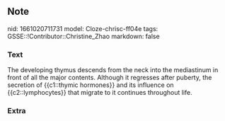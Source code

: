 ## Note
nid: 1661020711731
model: Cloze-chrisc-ff04e
tags: GSSE::!Contributor::Christine_Zhao
markdown: false

### Text
<div>
  <div>
    <div>
      <div>
        The developing thymus descends from the neck into the
        mediastinum in front of all the major contents. Although it
        regresses after puberty, the secretion of {{c1::thymic
        hormones}} and its influence on {{c2::lymphocytes}} that
        migrate to it continues throughout life.
      </div>
    </div>
  </div>
</div>

### Extra

